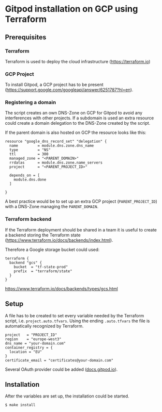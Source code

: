# Gitpod installation on GCP using Terraform

## Prerequisites

### Terraform

Terraform is used to deploy the cloud infrastructure (https://terraform.io)

### GCP Project

To install Gitpod, a GCP project has to be present (https://support.google.com/googleapi/answer/6251787?hl=en).

### Registering a domain

The script creates an own DNS-Zone on GCP for Gitpod to avoid any interferences with other projects. If a subdomain is used an extra resource could create a domain delegation to the DNS-Zone created by the script.

If the parent domain is also hosted on GCP the resource looks like this:
```
resource "google_dns_record_set" "delegation" {
  name         = module.dns.zone.dns_name
  type         = "NS"
  ttl          = 300
  managed_zone = "<PARENT_DOMAIN>"
  rrdatas      = module.dns.zone.name_servers
  project      = "<PARENT_PROJECT_ID>"

  depends_on = [
    module.dns.done
  ]

}
```

A best practice would be to set up an extra GCP project (`PARENT_PROJECT_ID`) with a DNS-Zone managing the `PARENT_DOMAIN`.


### Terraform backend

If the Terraform deployment should be shared in a team it is useful to create a backend storing the Terraform state (https://www.terraform.io/docs/backends/index.html).

Therefore a Google storage bucket could used:
```
terraform {
  backend "gcs" {
    bucket  = "tf-state-prod"
    prefix  = "terraform/state"
  }
}
```
https://www.terraform.io/docs/backends/types/gcs.html

## Setup

A file has to be created to set every variable needed by the Terraform script, i.e. `project.auto.tfvars`. Using the ending `.auto.tfvars` the file is automatically recognized by Terraform.

```
project   = "PROJECT_ID"
region    = "europe-west3"
dns_name = "your-domain.com"
container_registry = {
  location = "EU"
}
certificate_email = "certificates@your-domain.com"
```

Several OAuth provider could be added ([docs.gitpod.io](https://www.gitpod.io/docs/self-hosted/latest/install/oauth/)).



## Installation

After the variables are set up, the installation could be started.

```
$ make install
```
